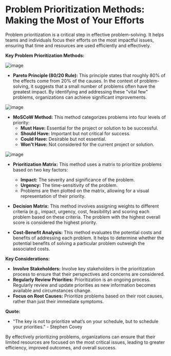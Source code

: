 # Problem Prioritization Methods: Making the Most of Your Efforts

Problem prioritization is a critical step in effective problem-solving. It helps teams and individuals focus their efforts on the most impactful issues, ensuring that time and resources are used efficiently and effectively.

**Key Problem Prioritization Methods:**

![image](https://github.com/user-attachments/assets/44ef276e-5575-47b1-9f04-8054ec861aff)

* **Pareto Principle (80/20 Rule):** This principle states that roughly 80% of the effects come from 20% of the causes. In the context of problem-solving, it suggests that a small number of problems often have the greatest impact. By identifying and addressing these "vital few" problems, organizations can achieve significant improvements.

![image](https://github.com/user-attachments/assets/51379e13-ae98-4fb3-a474-77263f7c6ee1)

* **MoSCoW Method:** This method categorizes problems into four levels of priority:
    * **Must Have:** Essential for the project or solution to be successful.
    * **Should Have:** Important but not critical for success.
    * **Could Have:** Desirable but not essential.
    * **Won't Have:** Not considered for the current project or solution.

![image](https://github.com/user-attachments/assets/b16ff18e-66ce-4207-8a59-e2346ceff56e)

* **Prioritization Matrix:** This method uses a matrix to prioritize problems based on two key factors:
    * **Impact:** The severity and significance of the problem.
    * **Urgency:** The time-sensitivity of the problem. 
    * Problems are then plotted on the matrix, allowing for a visual representation of their priority.

* **Decision Matrix:** This method involves assigning weights to different criteria (e.g., impact, urgency, cost, feasibility) and scoring each problem based on these criteria. The problem with the highest overall score is considered the highest priority.

* **Cost-Benefit Analysis:** This method evaluates the potential costs and benefits of addressing each problem. It helps to determine whether the potential benefits of solving a particular problem outweigh the associated costs.

**Key Considerations:**

* **Involve Stakeholders:** Involve key stakeholders in the prioritization process to ensure that their perspectives and concerns are considered.
* **Regularly Review Priorities:** Prioritization is an ongoing process. Regularly review and update priorities as new information becomes available and circumstances change.
* **Focus on Root Causes:** Prioritize problems based on their root causes, rather than just their immediate symptoms.

**Quote:**

* "The key is not to prioritize what’s on your schedule, but to schedule your priorities." - Stephen Covey

By effectively prioritizing problems, organizations can ensure that their limited resources are focused on the most critical issues, leading to greater efficiency, improved outcomes, and overall success.

